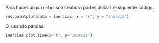 Para hacer un `pairplot` son seaborn podés utilizar el siguiente código: 

```python
sns.pointplot(data = inercias, x = "k", y = "inercia")
```

O, usando pandas: 

```python
inercias.plot.line(x="k", y="inercia")
```

